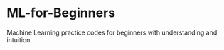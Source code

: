 # ML-for-Beginners
Machine Learning practice codes for beginners with understanding and intuition.  
